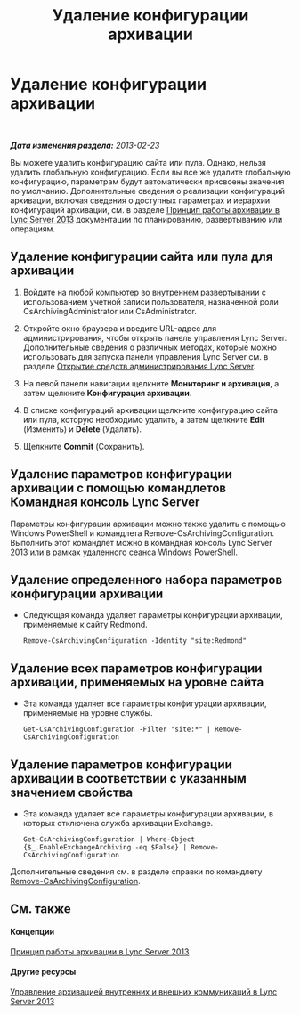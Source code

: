 ﻿---
title: Удаление конфигурации архивации
TOCTitle: Удаление конфигурации архивации
ms:assetid: a8744d39-5cf2-474c-9a99-a0f3a37f846f
ms:mtpsurl: https://technet.microsoft.com/ru-ru/library/JJ205167(v=OCS.15)
ms:contentKeyID: 49310800
ms.date: 05/19/2016
mtps_version: v=OCS.15
ms.translationtype: HT
---

# Удаление конфигурации архивации

 

_**Дата изменения раздела:** 2013-02-23_

Вы можете удалить конфигурацию сайта или пула. Однако, нельзя удалить глобальную конфигурацию. Если вы все же удалите глобальную конфигурацию, параметрам будут автоматически присвоены значения по умолчанию. Дополнительные сведения о реализации конфигураций архивации, включая сведения о доступных параметрах и иерархии конфигураций архивации, см. в разделе [Принцип работы архивации в Lync Server 2013](lync-server-2013-how-archiving-works.md) документации по планированию, развертыванию или операциям.

## Удаление конфигурации сайта или пула для архивации

1.  Войдите на любой компьютер во внутреннем развертывании с использованием учетной записи пользователя, назначенной роли CsArchivingAdministrator или CsAdministrator.

2.  Откройте окно браузера и введите URL-адрес для администрирования, чтобы открыть панель управления Lync Server. Дополнительные сведения о различных методах, которые можно использовать для запуска панели управления Lync Server см. в разделе [Открытие средств администрирования Lync Server](lync-server-2013-open-lync-server-administrative-tools.md).

3.  На левой панели навигации щелкните **Мониторинг и архивация**, а затем щелкните **Конфигурация архивации**.

4.  В списке конфигураций архивации щелкните конфигурацию сайта или пула, которую необходимо удалить, а затем щелкните **Edit** (Изменить) и **Delete** (Удалить).

5.  Щелкните **Commit** (Сохранить).

## Удаление параметров конфигурации архивации с помощью командлетов Командная консоль Lync Server

Параметры конфигурации архивации можно также удалить с помощью Windows PowerShell и командлета Remove-CsArchivingConfiguration. Выполнить этот командлет можно в командная консоль Lync Server 2013 или в рамках удаленного сеанса Windows PowerShell.

## Удаление определенного набора параметров конфигурации архивации

  - Следующая команда удаляет параметры конфигурации архивации, применяемые к сайту Redmond.
    
        Remove-CsArchivingConfiguration -Identity "site:Redmond"

## Удаление всех параметров конфигурации архивации, применяемых на уровне сайта

  - Эта команда удаляет все параметры конфигурации архивации, применяемые на уровне службы.
    
        Get-CsArchivingConfiguration -Filter "site:*" | Remove-CsArchivingConfiguration

## Удаление параметров конфигурации архивации в соответствии с указанным значением свойства

  - Эта команда удаляет все параметры конфигурации архивации, в которых отключена служба архивации Exchange.
    
        Get-CsArchivingConfiguration | Where-Object {$_.EnableExchangeArchiving -eq $False} | Remove-CsArchivingConfiguration

Дополнительные сведения см. в разделе справки по командлету [Remove-CsArchivingConfiguration](remove-csarchivingconfiguration.md).

## См. также

#### Концепции

[Принцип работы архивации в Lync Server 2013](lync-server-2013-how-archiving-works.md)  

#### Другие ресурсы

[Управление архивацией внутренних и внешних коммуникаций в Lync Server 2013](lync-server-2013-managing-the-archiving-of-internal-and-external-communications.md)

